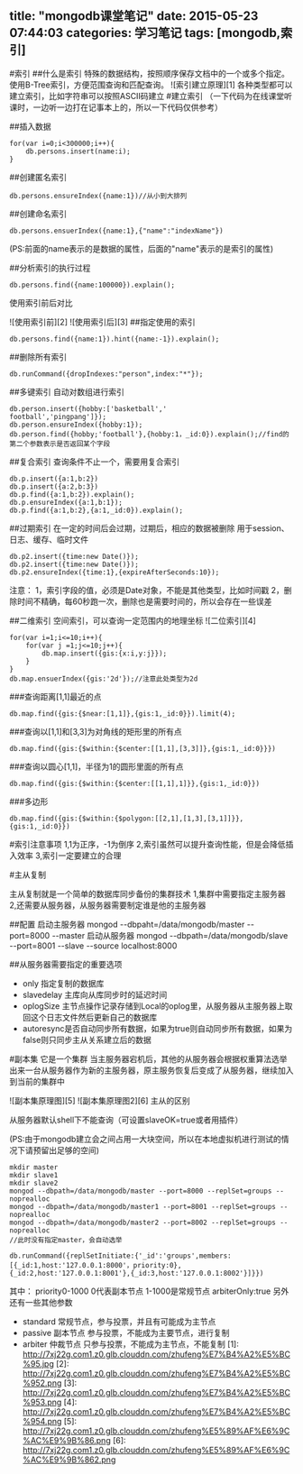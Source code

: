 title: "mongodb课堂笔记"
date: 2015-05-23 07:44:03
categories: 学习笔记
tags: [mongodb,索引]
---

#索引
##什么是索引
特殊的数据结构，按照顺序保存文档中的一个或多个指定。
使用B-Tree索引，方便范围查询和匹配查询。
![索引建立原理][1]
各种类型都可以建立索引，比如字符串可以按照ASCII码建立
#建立索引
（一下代码为在线课堂听课时，一边听一边打在记事本上的，所以一下代码仅供参考）
<!--more-->
##插入数据
```
for(var i=0;i<300000;i++){
    db.persons.insert(name:i);
}
```
##创建匿名索引
```
db.persons.ensureIndex({name:1})//从小到大排列
```
##创建命名索引
```
db.persons.ensuerIndex({name:1},{"name":"indexName"})
```
(PS:前面的name表示的是数据的属性，后面的"name"表示的是索引的属性)

##分析索引的执行过程
```
db.persons.find({name:100000}).explain();
```
使用索引前后对比

![使用索引前][2]
![使用索引后][3]
##指定使用的索引
```
db.persons.find({name:1}).hint({name:-1}).explain();
```
##删除所有索引
```
db.runCommand({dropIndexes:"person",index:"*"});
```
##多键索引
自动对数组进行索引
```
db.person.insert({hobby:['basketball','
football','pingpang']});
db.person.ensureIndex({hobby:1});
db.person.find({hobby;'football'},{hobby:1，_id:0}).explain();//find的第二个参数表示是否返回某个字段

```
##复合索引
查询条件不止一个，需要用复合索引
```
db.p.insert({a:1,b:2})
db.p.insert({a:2,b:3})
db.p.find({a:1,b:2}).explain();
db.p.ensureIndex({a:1,b:1});
db.p.find({a:1,b:2},{a:1,_id:0}).explain();
```
##过期索引
在一定的时间后会过期，过期后，相应的数据被删除
用于session、日志、缓存、临时文件
```
db.p2.insert({time:new Date()});
db.p2.insert({time:new Date()});
db.p2.ensureIndex({time:1},{expireAfterSeconds:10});
```
注意：
1，索引字段的值，必须是Date对象，不能是其他类型，比如时间戳
2，删除时间不精确，每60秒跑一次，删除也是需要时间的，所以会存在一些误差

##二维索引
空间索引，可以查询一定范围内的地理坐标
![二位索引][4]
```
for(var i=1;i<=10;i++){
	for(var j =1;j<=10;j++){
    	db.map.insert({gis:{x:i,y:j}});
    }
}
db.map.ensuerIndex({gis:'2d'});//注意此处类型为2d
```

###查询距离[1,1]最近的点
```
db.map.find({gis:{$near:[1,1]},{gis:1,_id:0}}).limit(4);
```
###查询以[1,1]和[3,3]为对角线的矩形里的所有点
```
db.map.find({gis:{$within:{$center:[[1,1],[3,3]]},{gis:1,_id:0}}})
```
###查询以圆心[1,1]，半径为1的圆形里面的所有点
```
db.map.find({gis:{$within:{$center:[[1,1],1]}},{gis:1,_id:0}})
```
###多边形
```
db.map.find({gis:{$within:{$polygon:[[2,1],[1,3],[3,1]]}},{gis:1,_id:0}})
```
#索引注意事项
1,1为正序，-1为倒序
2,索引虽然可以提升查询性能，但是会降低插入效率
3,索引一定要建立的合理


#主从复制

主从复制就是一个简单的数据库同步备份的集群技术
1,集群中需要指定主服务器
2,还需要从服务器，从服务器需要制定谁是他的主服务器

##配置
启动主服务器
mongod --dbpaht=/data/mongodb/master --port=8000 --master
启动从服务器
mongod --dbpath=/data/mongodb/slave --port=8001 --slave --source localhost:8000

##从服务器需要指定的重要选项
- only 指定复制的数据库
- slavedelay 主库向从库同步时的延迟时间
- oplogSize 主节点操作记录存储到Local的oplog里，从服务器从主服务器上取回这个日志文件然后更新自己的数据库
- autoresync是否自动同步所有数据，如果为true则自动同步所有数据，如果为false则只同步主从关系建立后的数据

#副本集
它是一个集群
当主服务器宕机后，其他的从服务器会根据权重算法选举出来一台从服务器作为新的主服务器，原主服务恢复后变成了从服务器，继续加入到当前的集群中

![副本集原理图][5]
![副本集原理图2][6]
主从的区别

从服务器默认shell下不能查询（可设置slaveOK=true或者用插件）

(PS:由于mongodb建立会之间占用一大块空间，所以在本地虚拟机进行测试的情况下请预留出足够的空间)
```
mkdir master
mkdir slave1
mkdir slave2
mongod --dbpath=/data/mongodb/master --port=8000 --replSet=groups --noprealloc
mongod --dbpath=/data/mongodb/master1 --port=8001 --replSet=groups --noprealloc
mongod --dbpath=/data/mongodb/master2 --port=8002 --replSet=groups --noprealloc
//此时没有指定master，会自动选举

db.runCommand({replSetInitiate:{'_id':'groups',members:[{_id:1,host:'127.0.0.1:8000'，priority:0},{_id:2,host:'127.0.0.1:8001'},{_id:3,host:'127.0.0.1:8002'}]}})
```
其中：
priority0-1000
0代表副本节点
1-1000是常规节点
arbiterOnly:true
另外还有一些其他参数

- standard 常规节点，参与投票，并且有可能成为主节点
- passive 副本节点 参与投票，不能成为主要节点，进行复制
- arbiter 仲裁节点 只参与投票，不能成为主节点，不能复制
  [1]: http://7xj22g.com1.z0.glb.clouddn.com/zhufeng%E7%B4%A2%E5%BC%95.jpg
  [2]: http://7xj22g.com1.z0.glb.clouddn.com/zhufeng%E7%B4%A2%E5%BC%952.png
  [3]: http://7xj22g.com1.z0.glb.clouddn.com/zhufeng%E7%B4%A2%E5%BC%953.png
  [4]: http://7xj22g.com1.z0.glb.clouddn.com/zhufeng%E7%B4%A2%E5%BC%954.png
  [5]: http://7xj22g.com1.z0.glb.clouddn.com/zhufeng%E5%89%AF%E6%9C%AC%E9%9B%86.png
  [6]: http://7xj22g.com1.z0.glb.clouddn.com/zhufeng%E5%89%AF%E6%9C%AC%E9%9B%862.png
